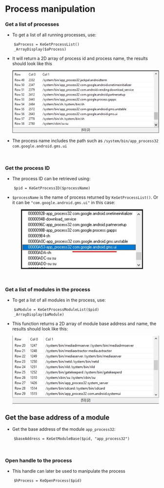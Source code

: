 # Process manipulation
### Get a list of processes
- To get a list of all running processes, use:
```autoit
    $aProcess = KeGetProcessList()
    _ArrayDisplay($aProcess)
```
- It will return a 2D array of process id and process name, the results should look like this <p align="center"><img src="https://raw.githubusercontent.com/thedemons/kesh-autoit/main/documentation/process/getprocesslistresult.png" width="500"></p>
- The process name includes the path such as ```/system/bin/app_process32 com.google.android.gms.ui```

<br>

### Get the process ID
- The process ID can be retrieved using:
```autoit
    $pid = KeGetProcessID($processName)
```
- ```$processName``` is the name of process returned by ```KeGetProcessList()```. Or it can be ```"com.google.android.gms.ui"``` in this case:
<p align="center"><img src="https://raw.githubusercontent.com/thedemons/kesh-autoit/main/documentation/process/ce_processlist.jpg" width="400"></p>

<br>

### Get a list of modules in the process
- To get a list of all modules in the process, use:
```autoit
    $aModule = KeGetProcessModuleList($pid)
    _ArrayDisplay($aModule)
```
- This function returns a 2D array of module base address and name, the results should look like this:<p align="center"><img src="https://raw.githubusercontent.com/thedemons/kesh-autoit/main/documentation/process/getprocessmodulelistresult.jpg" width="500"></p>

## Get the base address of a module
- Get the base address of the module ```app_process32```:
```autoit
    $baseAddress = KeGetModuleBase($pid, "app_process32")
```

<br>

### Open handle to the process
- This handle can later be used to manipulate the process
```autoit
    $hProcess = KeOpenProcess($pid)
```
